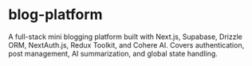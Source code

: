 # blog-platform
A full-stack mini blogging platform built with Next.js, Supabase, Drizzle ORM, NextAuth.js, Redux Toolkit, and Cohere AI. Covers authentication, post management, AI summarization, and global state handling.
